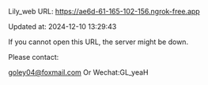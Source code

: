 Lily_web URL: https://ae6d-61-165-102-156.ngrok-free.app

Updated at: 2024-12-10 13:29:43

If you cannot open this URL, the server might be down.

Please contact: 

goley04@foxmail.com Or Wechat:GL_yeaH